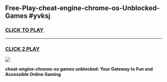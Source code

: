 
## Free-Play-cheat-engine-chrome-os-Unblocked-Games #yvksj
<h3>
<a href="https://news.freeplayer.one?title=cheat-engine-chrome-os&ref=8M">CLICK TO PLAY</a></h3>
<hr>

<h3>
<a href="https://news.freeplayer.one?title=cheat-engine-chrome-os&ref=8M">CLICK 2 PLAY</a>
  
</h3>

<a href="https://news.freeplayer.one?title=cheat-engine-chrome-os&ref=8M"><img src="https://clearcache.store/games.png"></a>


**cheat-engine-chrome-os games unblocked: Your Gateway to Fun and Accessible Online Gaming**
